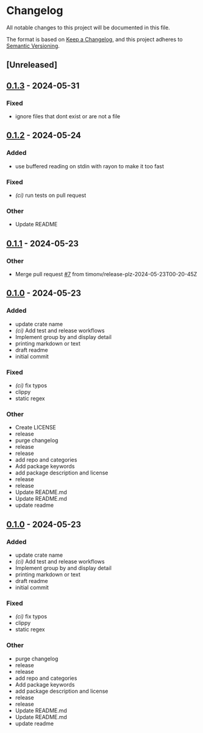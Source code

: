 # Changelog

All notable changes to this project will be documented in this file.

The format is based on [Keep a Changelog](https://keepachangelog.com/en/1.0.0/),
and this project adheres to [Semantic Versioning](https://semver.org/spec/v2.0.0.html).

## [Unreleased]

## [0.1.3](https://github.com/timonv/dowhatagain/compare/v0.1.2...v0.1.3) - 2024-05-31

### Fixed
- ignore files that dont exist or are not a file

## [0.1.2](https://github.com/timonv/dowhatagain/compare/v0.1.1...v0.1.2) - 2024-05-24

### Added
- use buffered reading on stdin with rayon to make it too fast

### Fixed
- *(ci)* run tests on pull request

### Other
- Update README

## [0.1.1](https://github.com/timonv/dowhatagain/compare/v0.1.0...v0.1.1) - 2024-05-23

### Other
- Merge pull request [#7](https://github.com/timonv/dowhatagain/pull/7) from timonv/release-plz-2024-05-23T00-20-45Z

## [0.1.0](https://github.com/timonv/dowhatagain/releases/tag/v0.1.0) - 2024-05-23

### Added
- update crate name
- *(ci)* Add test and release workflows
- Implement group by and display detail
- printing markdown or text
- draft readme
- initial commit

### Fixed
- *(ci)* fix typos
- clippy
- static regex

### Other
- Create LICENSE
- release
- purge changelog
- release
- release
- add repo and categories
- Add package keywords
- add package description and license
- release
- release
- Update README.md
- Update README.md
- update readme

## [0.1.0](https://github.com/timonv/dowhatagain/releases/tag/v0.1.0) - 2024-05-23

### Added
- update crate name
- *(ci)* Add test and release workflows
- Implement group by and display detail
- printing markdown or text
- draft readme
- initial commit

### Fixed
- *(ci)* fix typos
- clippy
- static regex

### Other
- purge changelog
- release
- release
- add repo and categories
- Add package keywords
- add package description and license
- release
- release
- Update README.md
- Update README.md
- update readme
